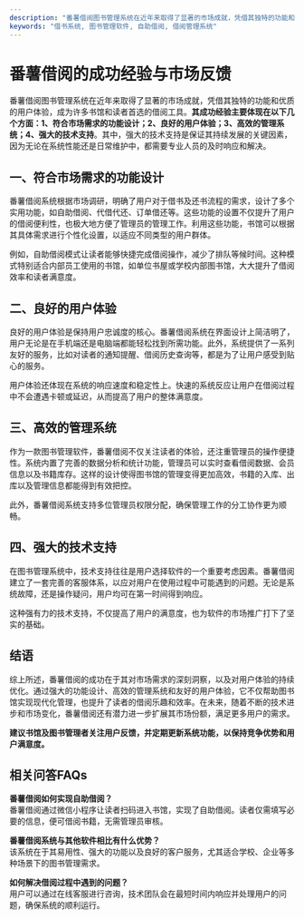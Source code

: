```yaml
---
description: "番薯借阅图书管理系统在近年来取得了显著的市场成就，凭借其独特的功能和优质的用户体验，成为许多书馆和读者首选的借阅工具。**其成功经验主要体现在以下几个方面：1、符合市场需求的功能设计；2、良好的用户体验；3、高效的管理系统；4、强大的技术支持**。其中，强大的技术支持是保证其持续发展的关键因素，因为无论在系统性能还是日常维护中，都需要专业人员的及时响应和解决。"
keywords: "借书系统, 图书管理软件, 自助借阅, 借阅管理系统"
---
```

# 番薯借阅的成功经验与市场反馈

番薯借阅图书管理系统在近年来取得了显著的市场成就，凭借其独特的功能和优质的用户体验，成为许多书馆和读者首选的借阅工具。**其成功经验主要体现在以下几个方面：1、符合市场需求的功能设计；2、良好的用户体验；3、高效的管理系统；4、强大的技术支持**。其中，强大的技术支持是保证其持续发展的关键因素，因为无论在系统性能还是日常维护中，都需要专业人员的及时响应和解决。

## 一、符合市场需求的功能设计

番薯借阅系统根据市场调研，明确了用户对于借书及还书流程的需求，设计了多个实用功能，如自助借阅、代借代还、订单借还等。这些功能的设置不仅提升了用户的借阅便利性，也极大地方便了管理员的管理工作。利用这些功能，书馆可以根据其具体需求进行个性化设置，以适应不同类型的用户群体。

例如，自助借阅模式让读者能够快捷完成借阅操作，减少了排队等候时间。这种模式特别适合内部员工使用的书馆，如单位书屋或学校内部图书馆，大大提升了借阅效率和读者满意度。

## 二、良好的用户体验

良好的用户体验是保持用户忠诚度的核心。番薯借阅系统在界面设计上简洁明了，用户无论是在手机端还是电脑端都能轻松找到所需功能。此外，系统提供了一系列友好的服务，比如对读者的通知提醒、借阅历史查询等，都是为了让用户感受到贴心的服务。

用户体验还体现在系统的响应速度和稳定性上。快速的系统反应让用户在借阅过程中不会遭遇卡顿或延迟，从而提高了用户的整体满意度。

## 三、高效的管理系统

作为一款图书管理软件，番薯借阅不仅关注读者的体验，还注重管理员的操作便捷性。系统内置了完善的数据分析和统计功能，管理员可以实时查看借阅数据、会员信息以及书籍库存。这样的设计使得图书馆的管理变得更加高效，书籍的入库、出库以及管理信息都能得到有效把控。

此外，番薯借阅系统支持多位管理员权限分配，确保管理工作的分工协作更为顺畅。

## 四、强大的技术支持

在图书管理系统中，技术支持往往是用户选择软件的一个重要考虑因素。番薯借阅建立了一套完善的客服体系，以应对用户在使用过程中可能遇到的问题。无论是系统故障，还是操作疑问，用户均可在第一时间得到响应。

这种强有力的技术支持，不仅提高了用户的满意度，也为软件的市场推广打下了坚实的基础。

## 结语

综上所述，番薯借阅的成功在于其对市场需求的深刻洞察，以及对用户体验的持续优化。通过强大的功能设计、高效的管理系统和友好的用户体验，它不仅帮助图书馆实现现代化管理，也提升了读者的借阅乐趣和效率。在未来，随着不断的技术进步和市场变化，番薯借阅还有潜力进一步扩展其市场份额，满足更多用户的需求。

**建议书馆及图书管理者关注用户反馈，并定期更新系统功能，以保持竞争优势和用户满意度。**

## 相关问答FAQs

**番薯借阅如何实现自助借阅？**  
番薯借阅通过微信小程序让读者扫码进入书馆，实现了自助借阅。读者仅需填写必要的信息，便可借阅书籍，无需管理员审核。

**番薯借阅系统与其他软件相比有什么优势？**  
该系统在于其易用性、强大的功能以及良好的客户服务，尤其适合学校、企业等多种场景下的图书管理需求。

**如何解决借阅过程中遇到的问题？**  
用户可以通过在线客服进行咨询，技术团队会在最短时间内响应并处理用户的问题，确保系统的顺利运行。
